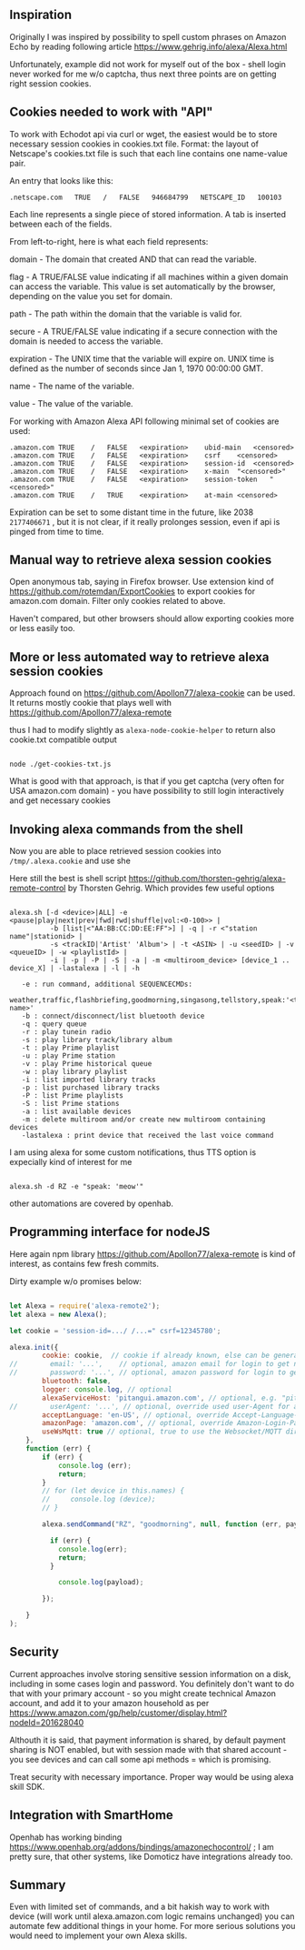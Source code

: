 
## Inspiration

Originally I was inspired by possibility to spell custom phrases on Amazon Echo by reading following article
https://www.gehrig.info/alexa/Alexa.html 

Unfortunately, example did not work for myself out of the box - shell login never worked for me w/o captcha, 
thus next three points are on getting right session cookies.


## Cookies needed to work with "API"

To work with Echodot api via curl or wget, the easiest would be to store necessary session cookies in cookies.txt file.
Format:  the layout of Netscape's cookies.txt file is such that each line contains one name-value pair. 

An entry that looks like this:

```
.netscape.com   TRUE   /   FALSE   946684799   NETSCAPE_ID   100103
```

Each line represents a single piece of stored information. A tab is inserted between each of the fields.

From left-to-right, here is what each field represents:

domain - The domain that created AND that can read the variable.

flag - A TRUE/FALSE value indicating if all machines within a given domain can access the variable. This value is set automatically by the browser, depending on the value you set for domain.

path - The path within the domain that the variable is valid for.

secure - A TRUE/FALSE value indicating if a secure connection with the domain is needed to access the variable.

expiration - The UNIX time that the variable will expire on. UNIX time is defined as the number of seconds since Jan 1, 1970 00:00:00 GMT.

name - The name of the variable.

value - The value of the variable.


For working with Amazon Alexa API following minimal set of cookies are used:

```
.amazon.com	TRUE	/	FALSE	<expiration>	ubid-main	<censored>
.amazon.com	TRUE	/	FALSE	<expiration>	csrf	<censored>
.amazon.com	TRUE	/	FALSE	<expiration>	session-id	<censored>
.amazon.com	TRUE	/	FALSE	<expiration>	x-main	"<censored>"
.amazon.com	TRUE	/	FALSE	<expiration>	session-token	"<censored>"
.amazon.com	TRUE	/	TRUE	<expiration>	at-main	<censored>
```

Expiration can be set to some distant time in the future, like 2038 `2177406671` , but it is not clear, if it really prolonges session,
even if api is pinged from time to time.


## Manual way to retrieve alexa session cookies

Open anonymous tab, saying in Firefox browser. Use extension kind of  https://github.com/rotemdan/ExportCookies to export cookies for amazon.com domain.  Filter only cookies related to above.

Haven't compared, but other browsers should allow exporting cookies more or less easily too.


## More or less automated way to retrieve alexa session cookies

Approach found on  https://github.com/Apollon77/alexa-cookie can be used. It returns mostly cookie that plays well with 
https://github.com/Apollon77/alexa-remote

thus I had to modify slightly as `alexa-node-cookie-helper` to return also cookie.txt compatible output

```shell

node ./get-cookies-txt.js
```

What is good with that approach, is that if you get captcha (very often for USA amazon.com domain) - you have possibility to still login interactively and get necessary cookies

## Invoking alexa commands from the shell

Now you are able to place retrieved session cookies into `/tmp/.alexa.cookie` and use she

Here still the best is  shell script  https://github.com/thorsten-gehrig/alexa-remote-control by Thorsten Gehrig.
Which provides few useful options

```shell

alexa.sh [-d <device>|ALL] -e <pause|play|next|prev|fwd|rwd|shuffle|vol:<0-100>> |
          -b [list|<"AA:BB:CC:DD:EE:FF">] | -q | -r <"station name"|stationid> |
          -s <trackID|'Artist' 'Album'> | -t <ASIN> | -u <seedID> | -v <queueID> | -w <playlistId> |
          -i | -p | -P | -S | -a | -m <multiroom_device> [device_1 .. device_X] | -lastalexa | -l | -h

   -e : run command, additional SEQUENCECMDs:
        weather,traffic,flashbriefing,goodmorning,singasong,tellstory,speak:'<text>',automation:'<routine name>'
   -b : connect/disconnect/list bluetooth device
   -q : query queue
   -r : play tunein radio
   -s : play library track/library album
   -t : play Prime playlist
   -u : play Prime station
   -v : play Prime historical queue
   -w : play library playlist
   -i : list imported library tracks
   -p : list purchased library tracks
   -P : list Prime playlists
   -S : list Prime stations
   -a : list available devices
   -m : delete multiroom and/or create new multiroom containing devices
   -lastalexa : print device that received the last voice command
```

I am using alexa for some custom notifications, thus TTS option is expecially kind of interest for me

```shell

alexa.sh -d RZ -e "speak: 'meow'"
```

other automations are covered by openhab.


## Programming interface for nodeJS

Here again npm library  https://github.com/Apollon77/alexa-remote  is kind of interest, as contains few fresh commits.

Dirty example w/o promises below:

```js

let Alexa = require('alexa-remote2');
let alexa = new Alexa();

let cookie = 'session-id=.../ /...=" csrf=12345780';

alexa.init({
        cookie: cookie,  // cookie if already known, else can be generated using email/password
//        email: '...',    // optional, amazon email for login to get new cookie
//        password: '...', // optional, amazon password for login to get new cookie
        bluetooth: false,
        logger: console.log, // optional
        alexaServiceHost: 'pitangui.amazon.com', // optional, e.g. "pitangui.amazon.com" for amazon.com, default is "layla.amazon.de"
//        userAgent: '...', // optional, override used user-Agent for all Requests and Cookie determination
        acceptLanguage: 'en-US', // optional, override Accept-Language-Header for cookie determination
        amazonPage: 'amazon.com', // optional, override Amazon-Login-Page for cookie determination and referer for requests
        useWsMqtt: true // optional, true to use the Websocket/MQTT direct push connection
    },
    function (err) {
        if (err) {
            console.log (err);
            return;
        }
        // for (let device in this.names) {
        //     console.log (device);
        // }

        alexa.sendCommand("RZ", "goodmorning", null, function (err, payload) {

          if (err) {
            console.log(err);
            return;
          }

            console.log(payload);

        });

    }
);


```


## Security

Current approaches involve storing sensitive session information on a disk, including in some cases login and password.
You definitely don't want to do that with your primary account - so you might create technical Amazon account, and add it
to your amazon household  as per  https://www.amazon.com/gp/help/customer/display.html?nodeId=201628040

Althouth it is said, that payment information is shared, by default payment sharing is NOT enabled, but with session made
with that shared account - you see devices and can call some api methods = which is promising.

Treat security with necessary importance. Proper way would be using alexa skill SDK. 

## Integration with SmartHome

Openhab has working binding https://www.openhab.org/addons/bindings/amazonechocontrol/ ; I am pretty sure, that other systems, like Domoticz have integrations already too.


## Summary

Even with limited set of commands, and a bit hakish way to work with device (will work until alexa.amazon.com logic remains unchanged) you can automate few additional things in your home. For more serious solutions you would need to implement your own Alexa skills.

 